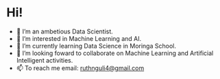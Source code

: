 #                      Hi!
- 👋 I’m an ambetious Data Scientist.
- 👀 I’m interested in Machine Learning and AI.
- 🌱 I’m currently learning Data Science in Moringa School.
- 💞️ I’m looking foward to collaborate on Machine Learning and Artificial Intelligent activities.
- 📫 To reach me email: ruthnguli4@gmail.com

<!---
Ruthnguli/Ruthnguli is a ✨ special ✨ repository because its `README.md` (this file) appears on your GitHub profile.
You can click the Preview link to take a look at your changes.
--->
